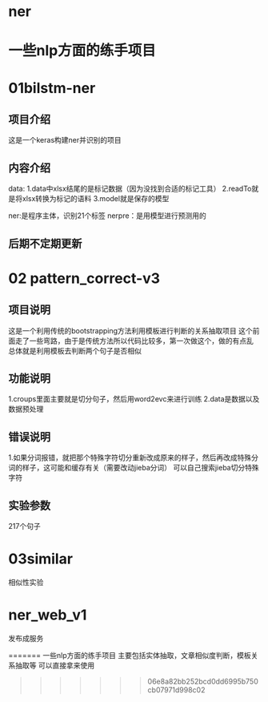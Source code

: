 # ner
# 一些nlp方面的练手项目

# 01bilstm-ner
## 项目介绍
这是一个keras构建ner并识别的项目
## 内容介绍
data:
1.data中xlsx结尾的是标记数据（因为没找到合适的标记工具）
2.readTo就是将xlsx转换为标记的语料
3.model就是保存的模型

ner:是程序主体，识别21个标签
nerpre：是用模型进行预测用的
## 后期不定期更新

# 02 pattern_correct-v3
## 项目说明
这是一个利用传统的bootstrapping方法利用模板进行判断的关系抽取项目
这个前面走了一些弯路，由于是传统方法所以代码比较多，第一次做这个，做的有点乱
总体就是利用模板去判断两个句子是否相似
## 功能说明
1.croups里面主要就是切分句子，然后用word2evc来进行训练
2.data是数据以及数据预处理
## 错误说明
1.如果分词报错，就把那个特殊字符切分重新改成原来的样子，然后再改成特殊分词的样子，这可能和缓存有关（需要改动jieba分词）
可以自己搜索jieba切分特殊字符
## 实验参数
217个句子

# 03similar
相似性实验

# ner_web_v1
发布成服务











=======
一些nlp方面的练手项目
主要包括实体抽取，文章相似度判断，模板关系抽取等
可以直接拿来使用
>>>>>>> 06e8a82bb252bcd0dd6995b750cb07971d998c02
